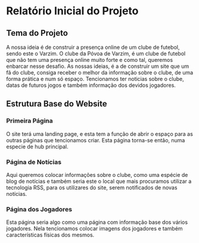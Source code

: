 # Relatório Inicial do Projeto

## Tema do Projeto

A nossa ideia é de construir a presença online de um clube de futebol, sendo este o Varzim. O clube da Póvoa de Varzim, é um clube de futebol que não tem uma presença online muito forte e como tal, queremos enbarcar nesse desafio. As nossas ideias, é a de construir um site que um fã do clube, consiga receber o melhor da informação sobre o clube, de uma forma prática e num só espaço. Tencionamos ter noticias sobre o clube, datas de futuros jogos e também informação dos devidos jogadores.

## Estrutura Base do Website

### Primeira Página

O site terá uma landing page, e esta tem a função de abrir o espaço para as outras páginas que tencionamos criar. Esta página torna-se então, numa especie de hub principal.

### Página de Notícias

Aqui queremos colocar informações sobre o clube, como uma espécie de blog de notícias e também seria este o local que mais procuramos utilizar a tecnologia RSS, para os utilizares do site, serem notificados de novas notícias.

### Página dos Jogadores

Esta página seria algo como uma página com informação base dos vários jogadores. Nela tencionamos colocar imagens dos jogadores e também características físicas dos mesmos.
